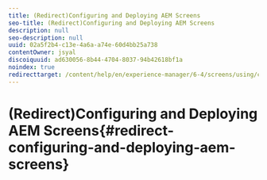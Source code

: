```yaml
---
title: (Redirect)Configuring and Deploying AEM Screens
seo-title: (Redirect)Configuring and Deploying AEM Screens
description: null
seo-description: null
uuid: 02a5f2b4-c13e-4a6a-a74e-60d4bb25a738
contentOwner: jsyal
discoiquuid: ad630056-8b44-4704-8037-94b42618bf1a
noindex: true
redirecttarget: /content/help/en/experience-manager/6-4/screens/using/configuring-screens-introduction
---
```


# (Redirect)Configuring and Deploying AEM Screens{#redirect-configuring-and-deploying-aem-screens}

